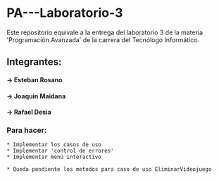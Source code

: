 ﻿# PA---Laboratorio-3

Este repositorio equivale a la entrega del laboratorio 3 de la materia 'Programación Avanzada' de la carrera del Tecnólogo Informático.

## Integrantes: 
#### -> Esteban Rosano
#### -> Joaquin Maidana
#### -> Rafael Desia

### Para hacer: 
    * Implementar los casos de uso
    * Implementar 'control de errores'
    * Implementar menú interactivo
    
    * Queda pendiente los metodos para caso de uso EliminarVideojuego
